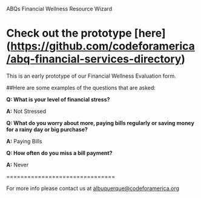 ABQs Financial Wellness Resource Wizard 

Check out the prototype [here] (https://github.com/codeforamerica/abq-financial-services-directory)
===============================

This is an early prototype of our Financial Wellness Evaluation form. 

##Here are some examples of the questions that are asked:

**Q: What is your level of financial stress?**

**A:** Not Stressed

**Q: What do you worry about more, paying bills regularly or saving money for a rainy day or big purchase?**

**A:** Paying Bills

**Q: How often do you miss a bill payment?**

**A:** Never

===============================

For more info please contact us at <a href="mailto:albuquerque@codeforamerica.org">albuquerque@codeforamerica.org</a>